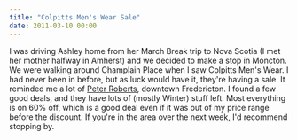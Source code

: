 ```yaml
---
title: "Colpitts Men's Wear Sale"
date: 2011-03-10 00:00
---
```


I was driving Ashley home from her March Break trip to Nova Scotia (I met her mother halfway in Amherst) and we decided to make a stop in Moncton. We were walking around Champlain Place when I saw Colpitts Men's Wear. I had never been in before, but as luck would have it, they're having a sale. It reminded me a lot of [Peter Roberts](http://www.peterrobertsformen.com/index.html), downtown Fredericton. I found a few good deals, and they have lots of (mostly Winter) stuff left. Most everything is on 60% off, which is a good deal even if it was out of my price range before the discount. If you're in the area over the next week, I'd recommend stopping by.

<!-- more -->
